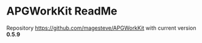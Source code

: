 # APGWorkKit ReadMe

Repository https://github.com/magesteve/APGWorkKit with current version **0.5.9**
